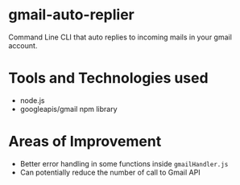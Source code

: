 # gmail-auto-replier
Command Line CLI that auto replies to incoming mails in your gmail account.

# Tools and Technologies used
- node.js
- googleapis/gmail npm library

# Areas of Improvement 
- Better error handling in some functions inside `gmailHandler.js`
- Can potentially reduce the number of call to Gmail API
